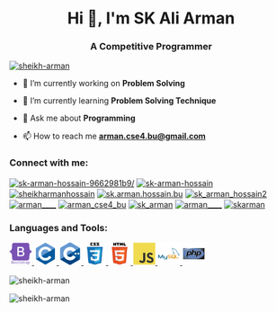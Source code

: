 <h1 align="center">Hi 👋, I'm SK Ali Arman</h1>
<h3 align="center">A Competitive Programmer</h3>

<p align="left"> <a href="https://github.com/ryo-ma/github-profile-trophy"><img src="https://github-profile-trophy.vercel.app/?username=sheikh-arman" alt="sheikh-arman" /></a> </p>

- 🔭 I’m currently working on **Problem Solving**

- 🌱 I’m currently learning **Problem Solving Technique**

- 💬 Ask me about **Programming**

- 📫 How to reach me **arman.cse4.bu@gmail.com**

<h3 align="left">Connect with me:</h3>
<p align="left">
<a href="https://linkedin.com/in/sk-arman-hossain-9662981b9/" target="blank"><img align="center" src="https://raw.githubusercontent.com/rahuldkjain/github-profile-readme-generator/master/src/images/icons/Social/linked-in-alt.svg" alt="sk-arman-hossain-9662981b9/" height="30" width="40" /></a>
<a href="https://stackoverflow.com/users/sk-arman-hossain" target="blank"><img align="center" src="https://raw.githubusercontent.com/rahuldkjain/github-profile-readme-generator/master/src/images/icons/Social/stack-overflow.svg" alt="sk-arman-hossain" height="30" width="40" /></a>
<a href="https://kaggle.com/sheikharmanhossain" target="blank"><img align="center" src="https://raw.githubusercontent.com/rahuldkjain/github-profile-readme-generator/master/src/images/icons/Social/kaggle.svg" alt="sheikharmanhossain" height="30" width="40" /></a>
<a href="https://fb.com/sk.arman.hossain.bu" target="blank"><img align="center" src="https://raw.githubusercontent.com/rahuldkjain/github-profile-readme-generator/master/src/images/icons/Social/facebook.svg" alt="sk.arman.hossain.bu" height="30" width="40" /></a>
<a href="https://instagram.com/sk_arman_hossain2" target="blank"><img align="center" src="https://raw.githubusercontent.com/rahuldkjain/github-profile-readme-generator/master/src/images/icons/Social/instagram.svg" alt="sk_arman_hossain2" height="30" width="40" /></a>
<a href="https://www.codechef.com/users/arman____" target="blank"><img align="center" src="https://cdn.jsdelivr.net/npm/simple-icons@3.1.0/icons/codechef.svg" alt="arman____" height="30" width="40" /></a>
<a href="https://www.hackerrank.com/arman_cse4_bu" target="blank"><img align="center" src="https://raw.githubusercontent.com/rahuldkjain/github-profile-readme-generator/master/src/images/icons/Social/hackerrank.svg" alt="arman_cse4_bu" height="30" width="40" /></a>
<a href="https://codeforces.com/profile/sk_arman" target="blank"><img align="center" src="https://raw.githubusercontent.com/rahuldkjain/github-profile-readme-generator/master/src/images/icons/Social/codeforces.svg" alt="sk_arman" height="30" width="40" /></a>
<a href="https://www.leetcode.com/arman____" target="blank"><img align="center" src="https://raw.githubusercontent.com/rahuldkjain/github-profile-readme-generator/master/src/images/icons/Social/leet-code.svg" alt="arman____" height="30" width="40" /></a>
<a href="https://www.hackerearth.com/skarman" target="blank"><img align="center" src="https://raw.githubusercontent.com/rahuldkjain/github-profile-readme-generator/master/src/images/icons/Social/hackerearth.svg" alt="skarman" height="30" width="40" /></a>
</p>

<h3 align="left">Languages and Tools:</h3>
<p align="left"> <a href="https://getbootstrap.com" target="_blank" rel="noreferrer"> <img src="https://raw.githubusercontent.com/devicons/devicon/master/icons/bootstrap/bootstrap-plain-wordmark.svg" alt="bootstrap" width="40" height="40"/> </a> <a href="https://www.cprogramming.com/" target="_blank" rel="noreferrer"> <img src="https://raw.githubusercontent.com/devicons/devicon/master/icons/c/c-original.svg" alt="c" width="40" height="40"/> </a> <a href="https://www.w3schools.com/cpp/" target="_blank" rel="noreferrer"> <img src="https://raw.githubusercontent.com/devicons/devicon/master/icons/cplusplus/cplusplus-original.svg" alt="cplusplus" width="40" height="40"/> </a> <a href="https://www.w3schools.com/css/" target="_blank" rel="noreferrer"> <img src="https://raw.githubusercontent.com/devicons/devicon/master/icons/css3/css3-original-wordmark.svg" alt="css3" width="40" height="40"/> </a> <a href="https://www.w3.org/html/" target="_blank" rel="noreferrer"> <img src="https://raw.githubusercontent.com/devicons/devicon/master/icons/html5/html5-original-wordmark.svg" alt="html5" width="40" height="40"/> </a> <a href="https://developer.mozilla.org/en-US/docs/Web/JavaScript" target="_blank" rel="noreferrer"> <img src="https://raw.githubusercontent.com/devicons/devicon/master/icons/javascript/javascript-original.svg" alt="javascript" width="40" height="40"/> </a> <a href="https://www.mysql.com/" target="_blank" rel="noreferrer"> <img src="https://raw.githubusercontent.com/devicons/devicon/master/icons/mysql/mysql-original-wordmark.svg" alt="mysql" width="40" height="40"/> </a> <a href="https://www.php.net" target="_blank" rel="noreferrer"> <img src="https://raw.githubusercontent.com/devicons/devicon/master/icons/php/php-original.svg" alt="php" width="40" height="40"/> </a> </p>

<p><img align="center" src="https://github-readme-stats.vercel.app/api/top-langs?username=sheikh-arman&show_icons=true&locale=en&layout=compact" alt="sheikh-arman" /></p>

<p><img align="center" src="https://github-readme-streak-stats.herokuapp.com/?user=sheikh-arman&" alt="sheikh-arman" /></p>
